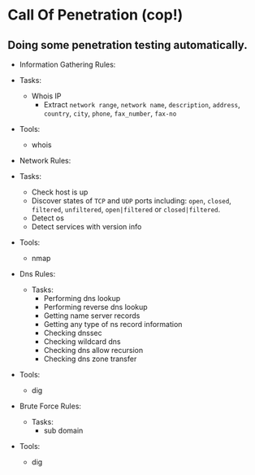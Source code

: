 # Call Of Penetration (cop!)

## Doing some penetration testing automatically.


* Information Gathering Rules:
 * Tasks:
    * Whois IP
      * Extract `network range`, `network name`, `description`,
                `address`, `country`, `city`, `phone`, `fax_number`, `fax-no`
 * Tools:
   * whois
* Network Rules:
 * Tasks:
    * Check host is up
    * Discover states of `TCP` and `UDP` ports including: `open`, `closed`,
                                                          `filtered`, `unfiltered`,
                                                          `open|filtered` or `closed|filtered`.
    * Detect os
    * Detect services with version info
 * Tools:
   * nmap
* Dns Rules:
  * Tasks:
      * Performing dns lookup
      * Performing reverse dns lookup
      * Getting name server records
      * Getting any type of ns record information
      * Checking dnssec
      * Checking wildcard dns
      * Checking dns allow recursion
      * Checking dns zone transfer
 * Tools:
   * dig

* Brute Force Rules:
  * Tasks:
      * sub domain
 * Tools:
   * dig

